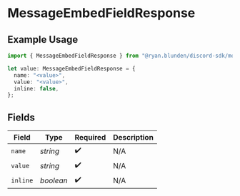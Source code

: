 # MessageEmbedFieldResponse

## Example Usage

```typescript
import { MessageEmbedFieldResponse } from "@ryan.blunden/discord-sdk/models/components";

let value: MessageEmbedFieldResponse = {
  name: "<value>",
  value: "<value>",
  inline: false,
};
```

## Fields

| Field              | Type               | Required           | Description        |
| ------------------ | ------------------ | ------------------ | ------------------ |
| `name`             | *string*           | :heavy_check_mark: | N/A                |
| `value`            | *string*           | :heavy_check_mark: | N/A                |
| `inline`           | *boolean*          | :heavy_check_mark: | N/A                |
